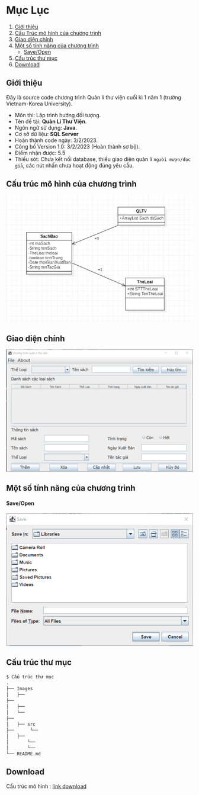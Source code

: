 # Mục Lục
1. [Giới thiệu](https://github.com/lebathang/QuanLiThuVien#gi%E1%BB%9Bi-thi%E1%BB%87u)
2. [Cấu Trúc mô hình của chương trình](https://github.com/lebathang/QuanLiThuVien#c%E1%BA%A5u-tr%C3%BAc-m%C3%B4-h%C3%ACnh-c%E1%BB%A7a-ch%C6%B0%C6%A1ng-tr%C3%ACnh)
3. [Giao diện chính](https://github.com/lebathang/QuanLiThuVien#giao-di%E1%BB%87n-ch%C3%ADnh)
4. [Một số tính năng của chương trình](https://github.com/lebathang/QuanLiThuVien#m%E1%BB%99t-s%E1%BB%91-t%C3%ADnh-n%C4%83ng-c%E1%BB%A7a-ch%C6%B0%C6%A1ng-tr%C3%ACnh)
    - [Save/Open](https://github.com/lebathang/QuanLiThuVien#saveopen)
4. [Cấu trúc thư mục](https://github.com/lebathang/QuanLiThuVien#c%E1%BA%A5u-tr%C3%BAc-th%C6%B0-m%E1%BB%A5c)
5. [Download](https://github.com/lebathang/QuanLiThuVien#download)

## Giới thiệu
Đây là source code chương trình Quản lí thư viện cuối kì 1 năm 1 (trường Vietnam-Korea University).

- Môn thi: Lập trình hướng đối tượng.
- Tên đề tài: **Quản Lí Thư Viện**.
- Ngôn ngữ sử dụng: **Java**.
- Cơ sở dữ liệu: **SQL Server** 
- Hoàn thành code ngày: 3/2/2023.
- Công bố Version 1.0: 3/2/2023 (Hoàn thành sơ bộ).
- Điểm nhận được: 5.5
- Thiếu sót: Chưa kết nối database, thiếu giao diện quản lí `người mượn/đọc giả`, các nút nhấn chưa hoạt động đúng yêu cầu.


## Cấu trúc mô hình của chương trình
![moHinhMVC](https://github.com/lebathang/QuanLiThuVien/blob/main/Images/MoHinhMVC.png?raw=true)

## Giao diện chính
![giaoDien](https://github.com/lebathang/QuanLiThuVien/blob/main/Images/GUI_QLTV.png?raw=true)

## Một số tính năng của chương trình

#### Save/Open
![save_open](https://github.com/lebathang/QuanLiThuVien/blob/main/Images/save_openFile.png?raw=true)

## Cấu trúc thư mục
```
$ Cấu trúc thư mục
.
├── Images
│   ├── 
├── 
│   ├── 
│   └── 
├── 
│   ├── src
├──      └──  
│   ├── 
│   	└── 
│   	└── 
└── README.md

```
## Download
Cấu trúc mô hình : [link download](https://ndb6-my.sharepoint.com/:u:/g/personal/thang_ndb6_onmicrosoft_com/EQR0ed2-jgZAk9iG7tk0qVsB5S_WY9eu-XxxVE8a-I8Cdw?e=eSsbMb)
